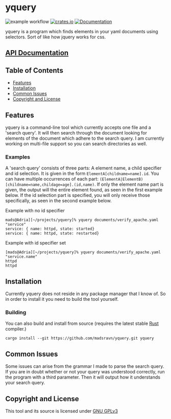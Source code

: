 # yquery

![example workflow](https://github.com/madsravn/yquery/actions/workflows/rust.yml/badge.svg)
[![crates.io](https://img.shields.io/crates/d/yquery.svg)](https://crates.io/crates/yquery)
[![Documentation](https://docs.rs/yquery/badge.svg)](https://docs.rs/yquery/)

yquery is a program which finds elements in your yaml documents using selectors. Sort of like how jquery works for css.


## [API Documentation](https://docs.rs/yquery)


## Table of Contents

- [Features](#features)
- [Installation](#installation)
- [Common Issues](#common-issues)
- [Copyright and License](#copyright-and-license)


## Features

yquery is a command-line tool which currently accepts one file and a 'search query'. It will then search through the document looking for elements of the document which adhere to the search query. I am currently working on multi-file support so you can search directories as well.

### Examples

A 'search query' consists of three parts: A element name, a child specifier and id selection. It is given in the form `ElementA[childname=name].id`. You can have multiple occurrences of each part: `(ElementA|ElementB)[childname=name,childage=age].(id,name)`. If only the element name part is given, the output will the entire element found, as seen in the first example below. If the id selection part is specified, you will only receive those specifically, as seen in the second example below.

Example with no id specifier
```console
mads@Adria][~/projects/yquery]% yquery documents/verify_apache.yaml "service"
service: { name: httpd, state: started}
service: { name: httpd, state: restarted}
```


Example with id specifier set
```console
[mads@Adria][~/projects/yquery]% yquery documents/verify_apache.yaml "service.name"
httpd
httpd
```

## Installation

Currently yquery does not reside in any package manager that I know of. So in order to install it you need to build the tool yourself.

### Building
You can also build and install from source (requires the latest stable [Rust] compiler.)
```console
cargo install --git https://github.com/madsravn/yquery.git yquery
```

[rust]: https://www.rust-lang.org

## Common Issues

Some issues can arise from the grammar I made to parse the search query. If you are in doubt whether or not your query was understood correctly, run the program with a third parameter. Then it will output how it understands your search query.

## Copyright and License

This tool and its source is licensed under [GNU GPLv3](https://www.gnu.org/licenses/gpl-3.0.en.html)

